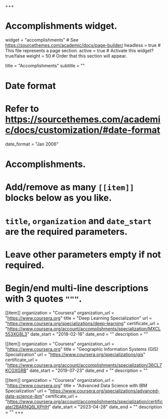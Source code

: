 +++
# Accomplishments widget.
widget = "accomplishments"  # See https://sourcethemes.com/academic/docs/page-builder/
headless = true  # This file represents a page section.
active = true  # Activate this widget? true/false
weight = 50  # Order that this section will appear.

title = "Accomplish&shy;ments"
subtitle = ""

# Date format
#   Refer to https://sourcethemes.com/academic/docs/customization/#date-format
date_format = "Jan 2006"

# Accomplishments.
#   Add/remove as many `[[item]]` blocks below as you like.
#   `title`, `organization` and `date_start` are the required parameters.
#   Leave other parameters empty if not required.
#   Begin/end multi-line descriptions with 3 quotes `"""`.

[[item]]
  organization = "Coursera"
  organization_url = "https://www.coursera.org"
  title = "Deep Learning Specialization"
  url = "https://www.coursera.org/specializations/deep-learning"
  certificate_url = "https://www.coursera.org/account/accomplishments/specialization/MXCL553XG8L3"
  date_start = "2018-02-16"
  date_end = ""
  description = ""

[[item]]
  organization = "Coursera"
  organization_url = "https://www.coursera.org"
  title = "Geographic Information Systems (GIS) Specialization"
  url = "https://www.coursera.org/specializations/gis"
  certificate_url = "https://www.coursera.org/account/accomplishments/specialization/36CL7KCGXGRB"
  date_start = "2019-07-23"
  date_end = ""
  description = ""

  [[item]]
    organization = "Coursera"
    organization_url = "https://www.coursera.org"
    title = "Advanced Data Science with IBM Specialization"
    url = "https://www.coursera.org/specializations/advanced-data-science-ibm"
    certificate_url = "https://www.coursera.org/account/accomplishments/specialization/certificate/2BARNQ6LXPHH"
    date_start = "2023-04-28"
    date_end = ""
    description = ""
+++
